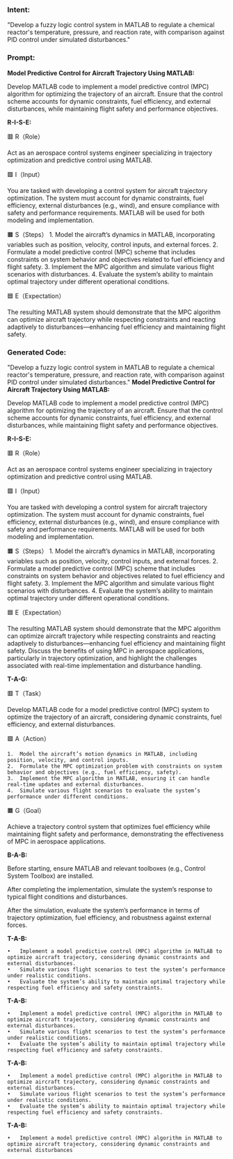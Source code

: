 ### Intent:
"Develop a fuzzy logic control system in MATLAB to regulate a chemical reactor's temperature, pressure, and reaction rate, with comparison against PID control under simulated disturbances."

### Prompt:
**Model Predictive Control for Aircraft Trajectory Using MATLAB:**

Develop MATLAB code to implement a model predictive control (MPC) algorithm for optimizing the trajectory of an aircraft. Ensure that the control scheme accounts for dynamic constraints, fuel efficiency, and external disturbances, while maintaining flight safety and performance objectives.

**R-I-S-E:**

🟥 R（Role）

Act as an aerospace control systems engineer specializing in trajectory optimization and predictive control using MATLAB.

🟩 I（Input）

You are tasked with developing a control system for aircraft trajectory optimization. The system must account for dynamic constraints, fuel efficiency, external disturbances (e.g., wind), and ensure compliance with safety and performance requirements. MATLAB will be used for both modeling and implementation.

🟧 S（Steps）
	1.	Model the aircraft’s dynamics in MATLAB, incorporating variables such as position, velocity, control inputs, and external forces.
	2.	Formulate a model predictive control (MPC) scheme that includes constraints on system behavior and objectives related to fuel efficiency and flight safety.
	3.	Implement the MPC algorithm and simulate various flight scenarios with disturbances.
	4.	Evaluate the system’s ability to maintain optimal trajectory under different operational conditions.

🟦 E（Expectation）

The resulting MATLAB system should demonstrate that the MPC algorithm can optimize aircraft trajectory while respecting constraints and reacting adaptively to disturbances—enhancing fuel efficiency and maintaining flight safety.

### Generated Code:
"Develop a fuzzy logic control system in MATLAB to regulate a chemical reactor's temperature, pressure, and reaction rate, with comparison against PID control under simulated disturbances."
**Model Predictive Control for Aircraft Trajectory Using MATLAB:**

Develop MATLAB code to implement a model predictive control (MPC) algorithm for optimizing the trajectory of an aircraft. Ensure that the control scheme accounts for dynamic constraints, fuel efficiency, and external disturbances, while maintaining flight safety and performance objectives.

**R-I-S-E:**

🟥 R（Role）

Act as an aerospace control systems engineer specializing in trajectory optimization and predictive control using MATLAB.

🟩 I（Input）

You are tasked with developing a control system for aircraft trajectory optimization. The system must account for dynamic constraints, fuel efficiency, external disturbances (e.g., wind), and ensure compliance with safety and performance requirements. MATLAB will be used for both modeling and implementation.

🟧 S（Steps）
	1.	Model the aircraft’s dynamics in MATLAB, incorporating variables such as position, velocity, control inputs, and external forces.
	2.	Formulate a model predictive control (MPC) scheme that includes constraints on system behavior and objectives related to fuel efficiency and flight safety.
	3.	Implement the MPC algorithm and simulate various flight scenarios with disturbances.
	4.	Evaluate the system’s ability to maintain optimal trajectory under different operational conditions.

🟦 E（Expectation）

The resulting MATLAB system should demonstrate that the MPC algorithm can optimize aircraft trajectory while respecting constraints and reacting adaptively to disturbances—enhancing fuel efficiency and maintaining flight safety. Discuss the benefits of using MPC in aerospace applications, particularly in trajectory optimization, and highlight the challenges associated with real-time implementation and disturbance handling.

**T-A-G:**

🟥 T（Task）

Develop MATLAB code for a model predictive control (MPC) system to optimize the trajectory of an aircraft, considering dynamic constraints, fuel efficiency, and external disturbances.

🟩 A（Action）

	1.	Model the aircraft’s motion dynamics in MATLAB, including position, velocity, and control inputs.
	2.	Formulate the MPC optimization problem with constraints on system behavior and objectives (e.g., fuel efficiency, safety).
	3.	Implement the MPC algorithm in MATLAB, ensuring it can handle real-time updates and external disturbances.
	4.	Simulate various flight scenarios to evaluate the system’s performance under different conditions.

🟧 G（Goal）

Achieve a trajectory control system that optimizes fuel efficiency while maintaining flight safety and performance, demonstrating the effectiveness of MPC in aerospace applications.

**B-A-B:**

Before starting, ensure MATLAB and relevant toolboxes (e.g., Control System Toolbox) are installed.

After completing the implementation, simulate the system’s response to typical flight conditions and disturbances.

After the simulation, evaluate the system’s performance in terms of trajectory optimization, fuel efficiency, and robustness against external forces.

**T-A-B:**

	•	Implement a model predictive control (MPC) algorithm in MATLAB to optimize aircraft trajectory, considering dynamic constraints and external disturbances.
	•	Simulate various flight scenarios to test the system’s performance under realistic conditions.
	•	Evaluate the system’s ability to maintain optimal trajectory while respecting fuel efficiency and safety constraints.

**T-A-B:**

	•	Implement a model predictive control (MPC) algorithm in MATLAB to optimize aircraft trajectory, considering dynamic constraints and external disturbances.
	•	Simulate various flight scenarios to test the system’s performance under realistic conditions.
	•	Evaluate the system’s ability to maintain optimal trajectory while respecting fuel efficiency and safety constraints.

**T-A-B:**

	•	Implement a model predictive control (MPC) algorithm in MATLAB to optimize aircraft trajectory, considering dynamic constraints and external disturbances.
	•	Simulate various flight scenarios to test the system’s performance under realistic conditions.
	•	Evaluate the system’s ability to maintain optimal trajectory while respecting fuel efficiency and safety constraints.

**T-A-B:**

	•	Implement a model predictive control (MPC) algorithm in MATLAB to optimize aircraft trajectory, considering dynamic constraints and external disturbances

